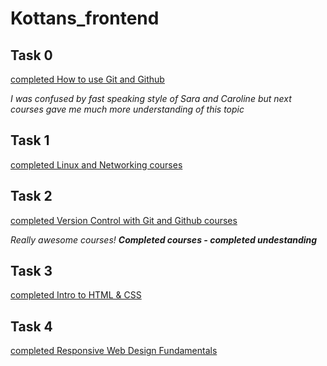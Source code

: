 # Kottans_frontend

## Task 0

[completed How to use Git and Github](./task_0)

_I was confused by fast speaking style of Sara and Caroline
but next courses gave me much more understanding of this topic_

## Task 1

[completed Linux and Networking courses](./task_1)

## Task 2

[completed Version Control with Git and Github courses](./task_2)

_Really awesome courses! **Completed courses - completed undestanding**_

## Task 3

[completed Intro to HTML & CSS](./task_3)

## Task 4

[completed Responsive Web Design Fundamentals](./task_4)
